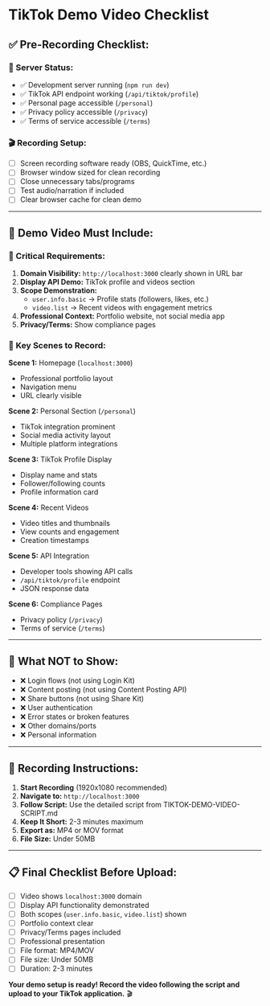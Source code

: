 # TikTok Demo Video Checklist

## ✅ **Pre-Recording Checklist:**

### **🚀 Server Status:**
- ✅ Development server running (`npm run dev`)
- ✅ TikTok API endpoint working (`/api/tiktok/profile`)
- ✅ Personal page accessible (`/personal`)
- ✅ Privacy policy accessible (`/privacy`)
- ✅ Terms of service accessible (`/terms`)

### **🎬 Recording Setup:**
- [ ] Screen recording software ready (OBS, QuickTime, etc.)
- [ ] Browser window sized for clean recording
- [ ] Close unnecessary tabs/programs
- [ ] Test audio/narration if included
- [ ] Clear browser cache for clean demo

---

## 📝 **Demo Video Must Include:**

### **🎯 Critical Requirements:**
1. **Domain Visibility:** `http://localhost:3000` clearly shown in URL bar
2. **Display API Demo:** TikTok profile and videos section
3. **Scope Demonstration:** 
   - `user.info.basic` → Profile stats (followers, likes, etc.)
   - `video.list` → Recent videos with engagement metrics
4. **Professional Context:** Portfolio website, not social media app
5. **Privacy/Terms:** Show compliance pages

### **📱 Key Scenes to Record:**

**Scene 1:** Homepage (`localhost:3000`)
- Professional portfolio layout
- Navigation menu
- URL clearly visible

**Scene 2:** Personal Section (`/personal`)
- TikTok integration prominent
- Social media activity layout
- Multiple platform integrations

**Scene 3:** TikTok Profile Display
- Display name and stats
- Follower/following counts
- Profile information card

**Scene 4:** Recent Videos
- Video titles and thumbnails
- View counts and engagement
- Creation timestamps

**Scene 5:** API Integration
- Developer tools showing API calls
- `/api/tiktok/profile` endpoint
- JSON response data

**Scene 6:** Compliance Pages
- Privacy policy (`/privacy`)
- Terms of service (`/terms`)

---

## 🚫 **What NOT to Show:**

- ❌ Login flows (not using Login Kit)
- ❌ Content posting (not using Content Posting API)
- ❌ Share buttons (not using Share Kit)
- ❌ User authentication
- ❌ Error states or broken features
- ❌ Other domains/ports
- ❌ Personal information

---

## 🎥 **Recording Instructions:**

1. **Start Recording** (1920x1080 recommended)
2. **Navigate to:** `http://localhost:3000`
3. **Follow Script:** Use the detailed script from TIKTOK-DEMO-VIDEO-SCRIPT.md
4. **Keep It Short:** 2-3 minutes maximum
5. **Export as:** MP4 or MOV format
6. **File Size:** Under 50MB

---

## 📋 **Final Checklist Before Upload:**

- [ ] Video shows `localhost:3000` domain
- [ ] Display API functionality demonstrated
- [ ] Both scopes (`user.info.basic`, `video.list`) shown
- [ ] Portfolio context clear
- [ ] Privacy/Terms pages included
- [ ] Professional presentation
- [ ] File format: MP4/MOV
- [ ] File size: Under 50MB
- [ ] Duration: 2-3 minutes

**Your demo setup is ready! Record the video following the script and upload to your TikTok application.** 🎬